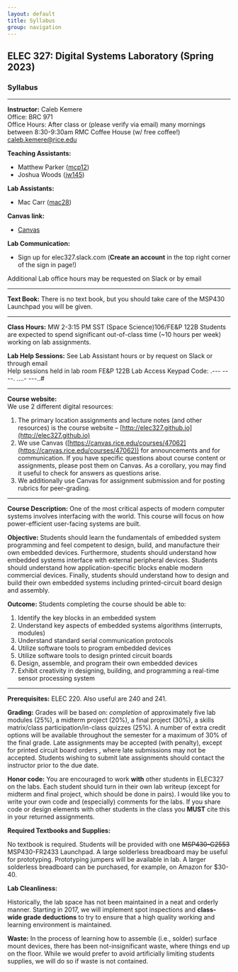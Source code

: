 ```yaml
---
layout: default
title: Syllabus
group: navigation
---
```


## ELEC 327: Digital Systems Laboratory (Spring 2023)

### Syllabus

***

**Instructor:**
Caleb Kemere  
Office: BRC 971  
Office Hours: After class or (please verify via email) many mornings between 8:30-9:30am RMC Coffee
House (w/ free coffee!)
caleb.kemere@rice.edu

**Teaching Assistants:**
  - Matthew Parker ([mcp12](mailto:Matthew.C.Parker@rice.edu))
  - Joshua Woods ([jw145](joshua.woods@rice.edu))

**Lab Assistants:**
  - Mac Carr ([mac28](mailto:mac28@rice.edu))

**Canvas link:**
  - [Canvas](https://canvas.rice.edu/courses/57123)
  
 **Lab Communication:**
  - Sign up for elec327.slack.com (**Create an account** in the top right corner of the sign in page!)

Additional Lab office hours may be requested on Slack or by email

---
**Text Book:** There is no text book, but you should take care of the MSP430 Launchpad you will be given.

---

**Class Hours:** MW 2-3:15 PM SST (Space Science)106/FE&P 122B
Students are expected to spend significant out-of-class time (~10 hours per week) working on lab assignments.

**Lab Help Sessions:** See Lab Assistant hours or by request on Slack or through email  
Help sessions held in lab room FE&P 122B
Lab Access Keypad Code: .--- ----. ....- ---..#

---

**Course website:**  
We use 2 different digital resources:

1. The primary location assignments and lecture notes (and other resources) is the course
website – [http://elec327.github.io](http://elec327.github.io)
2. We use Canvas ([https://canvas.rice.edu/courses/47062](https://canvas.rice.edu/courses/47062))
for announcements and for communication. If you have specific questions about course content or
assignments, please post them on Canvas. As a corollary, you may find it useful to check for
answers as questions arise.
3. We additionally use Canvas for assignment submission and for posting rubrics for peer-grading.

---

**Course Description:** One of the most critical aspects of modern computer systems involves
interfacing with the world. This course will focus on how power-efficient user-facing systems
are built.

**Objective:** Students should learn the fundamentals of embedded system programming and feel
competent to design, build, and manufacture their own embedded devices. Furthermore,
students should understand how embedded systems interface with external peripheral devices.
Students should understand how application-specific blocks enable modern commercial devices.
Finally, students should understand how to design and build their own embedded systems
including printed-circuit board design and assembly.

**Outcome:** Students completing the course should be able to:

1. Identify the key blocks in an embedded system
2. Understand key aspects of embedded systems algorithms (interrupts, modules)
3. Understand standard serial communication protocols
4. Utilize software tools to program embedded devices
5. Utilize software tools to design printed circuit boards
6. Design, assemble, and program their own embedded devices
7. Exhibit creativity in designing, building, and programming a real-time sensor processing system

---

**Prerequisites:** ELEC 220. Also useful are 240 and 241.

**Grading:** Grades will be based on: _completion_ of approximately five lab
modules (25%), a midterm project (20%), a final project (30%), a skills
matrix/class participation/in-class quizzes (25%). A number of extra credit
options will be available throughout the semester for a maximum of 30% of the
final grade. Late assignments may be accepted (with penalty), except for
printed circuit board orders , where late submissions may not be accepted.
Students wishing to submit late assignments should contact the instructor prior
to the due date.

**Honor code:**  You are encouraged to work **with** other students in ELEC327 on the labs. Each
student should turn in their own lab writeup (except for midterm and final project, which
should be done in pairs). I would like you to write your own code and (especially) comments for
the labs. If you share code or design elements with other students in the class you **MUST** cite
this in your returned assignments.

**Required Textbooks and Supplies:**

No textbook is required. Students will be provided with one ~~MSP430-G2553~~ MSP430-FR2433
Launchpad. A large solderless breadboard may be useful for prototyping. Prototyping jumpers 
will be available in lab. A larger solderless breadboard can be purchased,
for example, on Amazon for $30-40.

**Lab Cleanliness:**

Historically, the lab space has not been maintained in a neat and orderly manner.
Starting in 2017, we will implement spot inspections and **class-wide grade
deductions** to try to ensure that a high quality working and learning environment
is maintained.

**Waste:** In the process of learning how to assemble (i.e., solder) surface mount devices,
there has been not-insignificant waste, where things end up on the floor. While
we would prefer to avoid artificially limiting students supplies, we will do so
if waste is not contained.
